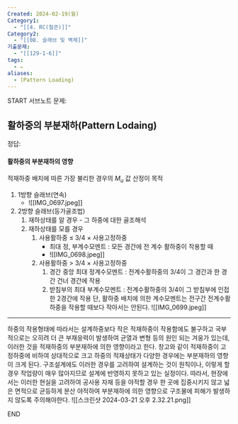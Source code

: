 ```yaml
---
Created: 2024-02-19(월)
Category1:
  - "[[4. RC(철콘)]]"
Category2:
  - "[[08. 슬래브 및 벽체]]"
기출문제:
  - "[[129-1-6]]"
tags:
  - ✏️
aliases:
  - (Pattern Loading)
---
```

START
서브노트
문제:  
## 활하중의 부분재하(Pattern Lodaing)


정답: 
#### 활하중의 부분재하의 영향
적재하중 배치에 따른 가장 불리한 경우의 $M_u$ 값 산정이 목적
1. 1방향 슬래브(연속)
	- ![[IMG_0697.jpeg]]
2. 2방향 슬래브(등가골조법)
	1. 재하상태를 알 경우 - 그 하중에 대한 골조해석
	2. 재하상태를 모를 경우
		1. 사용활하중 $\leq$ 3/4 $\times$ 사용고정하중
			 - 최대 정, 부계수모멘트 : 모든 경간에 전 계수 활하중이 작용할 때
			 - ![[IMG_0698.jpeg]]
		2. 사용활하중 > 3/4 $\times$ 사용고정하중
			1. 경간 중앙 최대 정계수모멘트 : 전계수활하중의 3/4이 그 경간과 한 경간 건너 경간에 작용
			2. 받침부의 최대 부계수모멘트 : 전계수활하중의 3/4이 그 받침부에 인접한 2경간에 작용
			단, 활하중 배치에 의한 계수모멘트는 전구간 전계수활하중을 작용할 때보다 작아서는 안된다.
			![[IMG_0699.jpeg]]

***
하중의 작용형태에 따라서는 설계하중보다 작은 적재하중이 작용함에도 불구하고 국부적으로는 오히려 더 큰 부재응력이 발생하여 균열과 변형 등의 원인 되는 겨웅가 있는데, 이러한 것을 적재하중의 부분재하에 의한 영향이라고 한다.
창고와 같이 적재하중이 고정하중에 비하여 상대적으로 크고 하중의 적재상태가 다양한 경우에는 부분재하의 영향이 크게 된다. 구조설계에도 이러한 경우를 고려하여 설계하는 것이 원칙이나, 이렇게 할 경우 작업량이 매우 많아지므로 설계에 반영하지 못하고 있는 실정이다. 따라서, 현장에서는 이러한 현실을 고려하여 공사용 자재 등을 야적할 경우 한 곳에 집중시키지 않고 넓은 면적으로 균등하게 분산 야적하여 부분재하에 의한 영향으로 구조물에 피해가 발생하지 않도록 주의해야한다.
![[스크린샷 2024-03-21 오후 2.32.21.png]]
<!--ID: 1688385888846-->
END